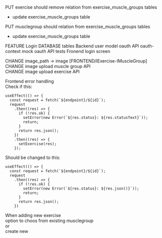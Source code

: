 PUT exercise should remove relation from exercise_muscle_groups tables <br />
  - update exercise_muscle_groups table <br />

 PUT musclegroup should relation from exercise_muscle_groups tables <br />
  - update exercise_muscle_groups table <br />

FEATURE Login
  DATABASE tables
  Backend 
    user model
    oauth API
    oauth-context mock
    oauth API tests
  Fronend login screen

CHANGE image_path -> image [FRONTEND/IExercise-IMuscleGroup] <br />
CHANGE image upload muscle group API <br />
CHANGE image upload exercise API <br />

Frontend error handling <br />
Check if this:
  ```tsx
  useEffect(() => {
    const request = fetch(`${endpoint}/${id}`);
    request
      .then((res) => {
        if (!res.ok) {
          setError(new Error(`${res.status}: ${res.statusText}`));
          return;
        }
        return res.json();
      })
      .then((res) => {
        setExercise(res);
      });
  ```
Should be changed to this:
  ```tsx
  useEffect(() => {
    const request = fetch(`${endpoint}/${id}`);
    request
      .then((res) => {
        if (!res.ok) {
          setError(new Error(`${res.status}: ${res.json()}`));
          return;
        }
        return res.json();
      })
  ```


When adding new exercise <br />
  option to choos from existing musclegroup  <br />
    or  <br />
  create new <br />